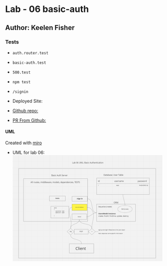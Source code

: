 # Lab - 06 basic-auth

## Author: Keelen Fisher

### Tests

- `auth.router.test`

- `basic-auth.test`

- `500.test`

- `npm test`

- `/signin`

- Deployed Site:

- [Github repo:](https://github.com/Keelen-Fisher/basic-auth)

<!-- - [Deployed Link:]() -->

- [PR From Github:](https://github.com/Keelen-Fisher/basic-auth/pull/5)

#### UML

Created with [miro](https://miro.com/app/board/uXjVPVbmw2E=/)

- UML for lab 06: ![UML](UML%20Rough%20Draft%20for%20Lab%2006.png)
